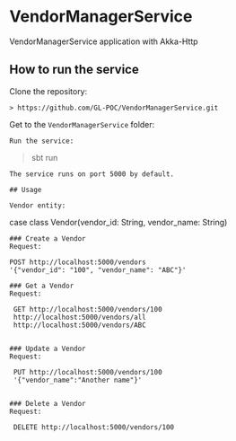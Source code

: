 # VendorManagerService
VendorManagerService application with Akka-Http
## How to run the service
Clone the repository:
```
> https://github.com/GL-POC/VendorManagerService.git
```

Get to the `VendorManagerService` folder:
```
Run the service:
```
> sbt run
```
The service runs on port 5000 by default.

## Usage

Vendor entity:
```
case class Vendor(vendor_id: String, vendor_name: String)
```
### Create a Vendor
Request:
```
	POST http://localhost:5000/vendors
	'{"vendor_id": "100", "vendor_name": "ABC"}'
```
### Get a Vendor
Request:
```
     GET http://localhost:5000/vendors/100
     http://localhost:5000/vendors/all
     http://localhost:5000/vendors/ABC
```

### Update a Vendor
Request:
```
	 PUT http://localhost:5000/vendors/100
	 '{"vendor_name":"Another name"}'
```

### Delete a Vendor
Request:
```
     DELETE http://localhost:5000/vendors/100
```

